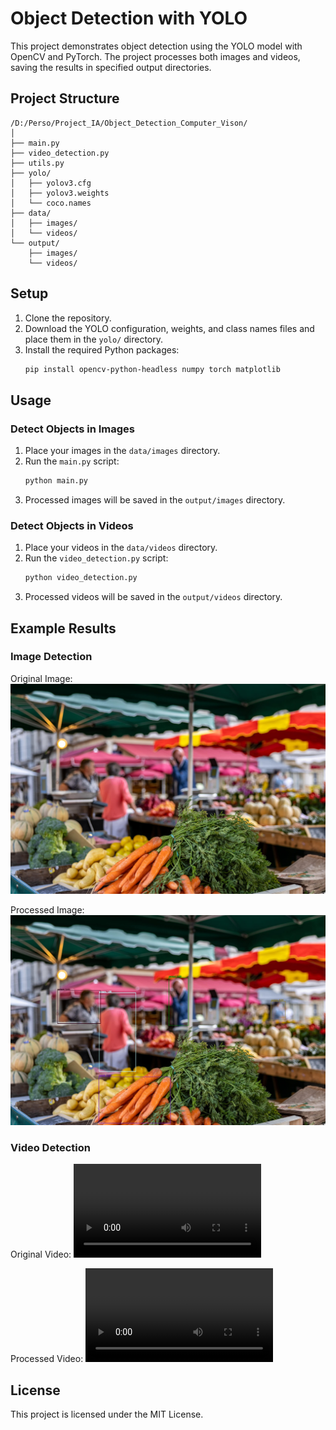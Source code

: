 # Object Detection with YOLO

This project demonstrates object detection using the YOLO model with OpenCV and PyTorch. The project processes both images and videos, saving the results in specified output directories.

## Project Structure

```
/D:/Perso/Project_IA/Object_Detection_Computer_Vison/
│
├── main.py
├── video_detection.py
├── utils.py
├── yolo/
│   ├── yolov3.cfg
│   ├── yolov3.weights
│   └── coco.names
├── data/
│   ├── images/
│   └── videos/
└── output/
    ├── images/
    └── videos/
```

## Setup

1. Clone the repository.
2. Download the YOLO configuration, weights, and class names files and place them in the `yolo/` directory.
3. Install the required Python packages:
   ```sh
   pip install opencv-python-headless numpy torch matplotlib
   ```

## Usage

### Detect Objects in Images

1. Place your images in the `data/images` directory.
2. Run the `main.py` script:
   ```sh
   python main.py
   ```
3. Processed images will be saved in the `output/images` directory.

### Detect Objects in Videos

1. Place your videos in the `data/videos` directory.
2. Run the `video_detection.py` script:
   ```sh
   python video_detection.py
   ```
3. Processed videos will be saved in the `output/videos` directory.

## Example Results

### Image Detection

Original Image:
![Original Image](data/images/marche.jpg)

Processed Image:
![Processed Image](output/images/marche.jpg)

### Video Detection

Original Video:
![Original Video](data/videos/sample_video.mp4)

Processed Video:
![Processed Video](output/videos/sample_video.mp4)

## License

This project is licensed under the MIT License.
